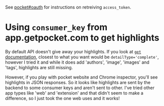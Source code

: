 See [pocket#oauth](https://github.com/tapanpandita/pocket#oauth) for instructions on retreiving `access_token`.

 
# Using `consumer_key` from app.getpocket.com to get highlights
By default API doesn't give away your highlights. If you look at [`get` documentation](https://getpocket.com/developer/docs/v3/retrieve), closest to what you want would be `detailType='complete'`, however I tried it and while it does add 'authors', 'image', 'images' and 'tags', highlights are still missing. 

However, if you play with pocket website and Chrome inspector, you'll see highlights in JSON responses. So it looks like highlights are sent by the backend to some consumer keys and aren't sent to other.
I've tried other app types like 'web' and 'extension' and that didn't seem to make a difference, so I just took the one web uses and it works!
